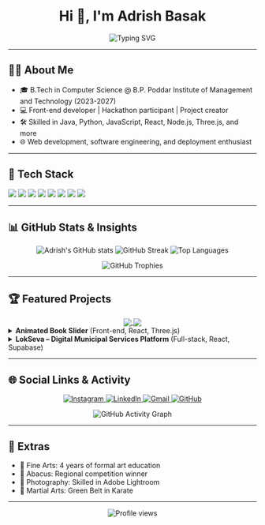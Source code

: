 <!-- Profile Header -->
<h1 align="center">Hi 👋, I'm Adrish Basak</h1>
<p align="center">
  <img src="https://readme-typing-svg.demolab.com?font=Fira+Code&pause=1000&color=36BCF7&center=true&vCenter=true&width=435&lines=Front-end+Developer;Hackathon+Enthusiast;Tech+Explorer" alt="Typing SVG" />
</p>

---

## 🧑‍💻 About Me
- 🎓 B.Tech in Computer Science @ B.P. Poddar Institute of Management and Technology (2023-2027)
- 💻 Front-end developer | Hackathon participant | Project creator
- 🛠️ Skilled in Java, Python, JavaScript, React, Node.js, Three.js, and more
- 🌐 Web development, software engineering, and deployment enthusiast

---

## 🚀 Tech Stack
<p align="left">
  <img src="https://img.shields.io/badge/Java-ED8B00?style=for-the-badge&logo=java&logoColor=white"/>
  <img src="https://img.shields.io/badge/Python-3776AB?style=for-the-badge&logo=python&logoColor=white"/>
  <img src="https://img.shields.io/badge/JavaScript-F7DF1E?style=for-the-badge&logo=javascript&logoColor=black"/>
  <img src="https://img.shields.io/badge/React-20232A?style=for-the-badge&logo=react&logoColor=61DAFB"/>
  <img src="https://img.shields.io/badge/Node.js-339933?style=for-the-badge&logo=nodedotjs&logoColor=white"/>
  <img src="https://img.shields.io/badge/Three.js-000000?style=for-the-badge&logo=threedotjs&logoColor=white"/>
  <img src="https://img.shields.io/badge/Tailwind_CSS-38B2AC?style=for-the-badge&logo=tailwind-css&logoColor=white"/>
  <img src="https://img.shields.io/badge/SQL-4479A1?style=for-the-badge&logo=postgresql&logoColor=white"/>
  <!-- Add more as needed -->
</p>

---

## 📊 GitHub Stats & Insights

<p align="center">
  <img src="https://github-readme-stats.vercel.app/api?username=bepoooe&show_icons=true&theme=radical&include_all_commits=true&count_private=true" alt="Adrish's GitHub stats" />
  <img src="https://github-readme-streak-stats.herokuapp.com/?user=bepoooe&theme=radical&hide_border=true" alt="GitHub Streak" />
  <img src="https://github-readme-stats.vercel.app/api/top-langs/?username=bepoooe&layout=compact&theme=radical&hide_border=true" alt="Top Languages" />
</p>

<p align="center">
  <img src="https://github-profile-trophy.vercel.app/?username=bepoooe&theme=radical&no-frame=true&no-bg=true&margin-w=4" alt="GitHub Trophies" />
</p>

---

## 🏆 Featured Projects

<div align="center">
  <a href="https://github.com/bepoooe/animated-book-slider">
    <img align="center" src="https://github-readme-stats.vercel.app/api/pin/?username=bepoooe&repo=animated-book-slider&theme=radical" />
  </a>
  <a href="https://github.com/bepoooe/lokseva">
    <img align="center" src="https://github-readme-stats.vercel.app/api/pin/?username=bepoooe&repo=lokseva&theme=radical" />
  </a>
</div>

<details>
  <summary><b>Animated Book Slider</b> (Front-end, React, Three.js)</summary>
  <ul>
    <li>3D animated magazine slider with interactive UI (Tailwind CSS, React, Three.js)</li>
    <li>Image enhancement with Canva, deployed on Vercel</li>
    <li><a href="https://github.com/bepoooe/animated-book-slider">View Project</a></li>
  </ul>
</details>

<details>
  <summary><b>LokSeva – Digital Municipal Services Platform</b> (Full-stack, React, Supabase)</summary>
  <ul>
    <li>Web platform for municipal services, grievances, and tracking</li>
    <li>CI/CD with Vercel, secure authentication, SQL database design</li>
    <li><a href="https://github.com/bepoooe/lokseva">View Project</a></li>
  </ul>
</details>

---

## 🌐 Social Links & Activity

<div align="center">
  <a href="https://www.instagram.com/bepoisdying/?hl=en">
    <img src="https://img.shields.io/badge/Instagram-E4405F?style=for-the-badge&logo=instagram&logoColor=white" alt="Instagram"/>
  </a>
  <a href="https://www.linkedin.com/in/adrish-basak-6a7030275/">
    <img src="https://img.shields.io/badge/LinkedIn-0077B5?style=for-the-badge&logo=linkedin&logoColor=white" alt="LinkedIn"/>
  </a>
  <a href="mailto:adrishbasak003@gmail.com">
    <img src="https://img.shields.io/badge/Gmail-D14836?style=for-the-badge&logo=gmail&logoColor=white" alt="Gmail"/>
  </a>
  <a href="https://github.com/bepoooe">
    <img src="https://img.shields.io/badge/GitHub-181717?style=for-the-badge&logo=github&logoColor=white" alt="GitHub"/>
  </a>
</div>

<p align="center">
  <img src="https://github-readme-activity-graph.vercel.app/graph?username=bepoooe&theme=radical&hide_border=true" alt="GitHub Activity Graph" />
</p>

---

## 🎨 Extras

- 🎵 Fine Arts: 4 years of formal art education
- 🧮 Abacus: Regional competition winner
- 📸 Photography: Skilled in Adobe Lightroom
- 🥋 Martial Arts: Green Belt in Karate

---

<p align="center">
  <img src="https://komarev.com/ghpvc/?username=bepoooe&style=flat-square&color=blue" alt="Profile views"/>
</p>
